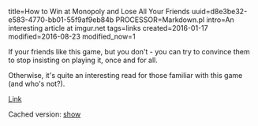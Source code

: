 title=How to Win at Monopoly and Lose All Your Friends
uuid=d8e3be32-e583-4770-bb01-55f9af9eb84b
PROCESSOR=Markdown.pl
intro=An interesting article at imgur.net
tags=links
created=2016-01-17
modified=2016-08-23
modified_now=1


If your friends like this game, but you don't - you can try to convince them to
stop insisting on playing it, once and for all.

Otherwise, it's quite an interesting read for those familiar with this game
(and who's not?).

[Link](http://imgur.com/a/vX3zm)

Cached version: <a id="show" href="javascript:show()">show</a>

<div>
<div id="cached">
<script>
function show(a){
	var xmlhttp = new XMLHttpRequest();
	xmlhttp.open('GET', 'how-to-win-at-monopoly-and-lose-all-your-friends.xhtm', true);
	xmlhttp.onreadystatechange = function() {
		if (xmlhttp.readyState == 4) {
			if(xmlhttp.status == 200) {
				document.getElementById('cached').innerHTML=xmlhttp.responseText;
			}
		}
	}
	xmlhttp.send(null);
	document.getElementById('show').style.display='none';
}
</script>
</div>
<style>img{max-width:100%}</style>
</div>
